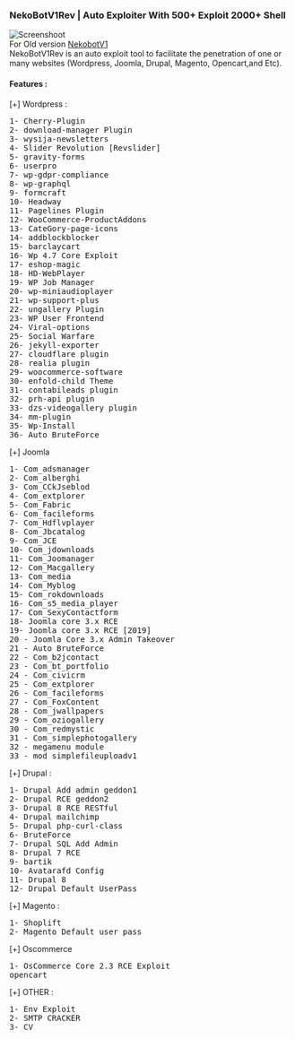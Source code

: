 ### NekoBotV1Rev | Auto Exploiter With 500+ Exploit 2000+ Shell 
![Screenshoot](https://github.com/tegal1337/NekoBotV1/blob/master/scrot_2021-04-01-41_680x362.png)<br>
For Old version [NekobotV1](https://github.com/tegal1337/NekoBotV1-old)<br>
NekoBotV1Rev is an auto exploit tool to facilitate the penetration of one or many websites (Wordpress, Joomla, Drupal, Magento, Opencart,and Etc). 
<br>
#### Features :
[+] Wordpress :
<pre>
1- Cherry-Plugin
2- download-manager Plugin
3- wysija-newsletters
4- Slider Revolution [Revslider]
5- gravity-forms
6- userpro
7- wp-gdpr-compliance
8- wp-graphql
9- formcraft
10- Headway
11- Pagelines Plugin
12- WooCommerce-ProductAddons
13- CateGory-page-icons
14- addblockblocker
15- barclaycart
16- Wp 4.7 Core Exploit
17- eshop-magic
18- HD-WebPlayer
19- WP Job Manager
20- wp-miniaudioplayer
21- wp-support-plus
22- ungallery Plugin
23- WP User Frontend
24- Viral-options
25- Social Warfare
26- jekyll-exporter
27- cloudflare plugin
28- realia plugin
29- woocommerce-software
30- enfold-child Theme
31- contabileads plugin
32- prh-api plugin
33- dzs-videogallery plugin
34- mm-plugin
35- Wp-Install
36- Auto BruteForce
</pre>
[+] Joomla
<pre>
1- Com_adsmanager
2- Com_alberghi
3- Com_CCkJseblod
4- Com_extplorer
5- Com_Fabric
6- Com_facileforms
7- Com_Hdflvplayer
8- Com_Jbcatalog
9- Com_JCE
10- Com_jdownloads
11- Com_Joomanager
12- Com_Macgallery
13- Com_media
14- Com_Myblog
15- Com_rokdownloads
16- Com_s5_media_player
17- Com_SexyContactform
18- Joomla core 3.x RCE
19- Joomla core 3.x RCE [2019]
20 - Joomla Core 3.x Admin Takeover
21 - Auto BruteForce
22 - Com_b2jcontact
23 - Com_bt_portfolio
24 - Com_civicrm
25 - Com_extplorer
26 - Com_facileforms
27 - Com_FoxContent
28 - Com_jwallpapers
29 - Com_oziogallery
30 - Com_redmystic
31 - Com_simplephotogallery
32 - megamenu module
33 - mod_simplefileuploadv1
</pre>
[+] Drupal :
<pre>
1- Drupal Add admin geddon1
2- Drupal RCE geddon2
3- Drupal 8 RCE RESTful
4- Drupal mailchimp
5- Drupal php-curl-class
6- BruteForce
7- Drupal SQL Add Admin
8- Drupal 7 RCE
9- bartik
10- Avatarafd Config
11- Drupal 8
12- Drupal Default UserPass
</pre>
[+] Magento :
<pre>
1- Shoplift
2- Magento Default user pass
</pre>
[+] Oscommerce
<pre>
1- OsCommerce Core 2.3 RCE Exploit
opencart
</pre>
[+] OTHER :
<pre>
1- Env Exploit
2- SMTP CRACKER
3- CV
</pre>
